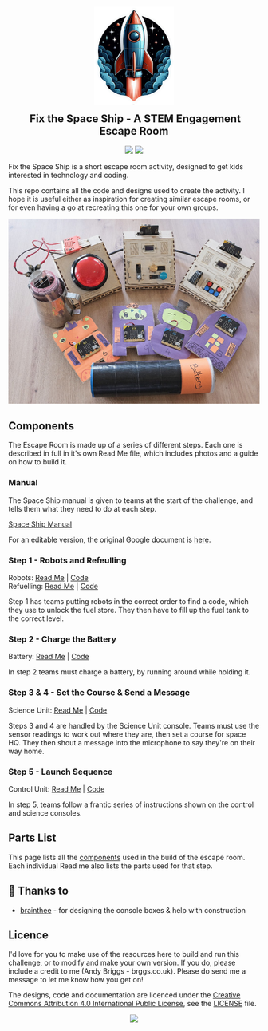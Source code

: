 <h2 align="center">
	<img src="assets/spaceship.png" width="160" alt="Logo"/><br/>
	<img src="https://raw.githubusercontent.com/catppuccin/catppuccin/main/assets/misc/transparent.png" height="30" width="0px"/>
	Fix the Space Ship - A STEM Engagement Escape Room
</h2>

<p align="center">
    <img src="https://img.shields.io/badge/made_with-python-blue?colorA=363a4f&colorB=b7bdf8&style=for-the-badge">
    <a href="https://microbit.org/"><img src="https://img.shields.io/badge/made_with-micro:bit-blue?colorA=363a4f&colorB=a6da95&style=for-the-badge"></a>
</p>

Fix the Space Ship is a short escape room activity, designed to get kids interested in technology and coding. 

This repo contains all the code and designs used to create the activity.  I hope it is useful either as inspiration for creating similar escape rooms, or for even having a go at recreating this one for your own groups.

![](assets/escape-room.jpg)


## Components

The Escape Room is made up of a series of different steps.  Each one is described in full in it's own Read Me file, which includes photos and a guide on how to build it.

### Manual

The Space Ship manual is given to teams at the start of the challenge, and tells them what they need to do at each step.

[Space Ship Manual](Spaceship%20Challenge%20Manual.pdf)

For an editable version, the original Google document is [here](https://docs.google.com/document/d/1UZmQcw_lCy3J1W7tHfdochccHPePtWkxOZ1arFSAfAo/edit?usp=sharing).

### Step 1 - Robots and Refeulling
Robots: [Read Me](src/step-1a/README.md) | [Code](src/step-1a/robots.py)<br />
Refuelling: [Read Me](src/step-1b/README.md) | [Code](src/step-1b/refuel.py)

Step 1 has teams putting robots in the correct order to find a code, which they use to unlock the fuel store.  They then have to fill up the fuel tank to the correct level.

### Step 2 - Charge the Battery
Battery: [Read Me](src/step-2/README.md) | [Code](src/step-2/battery.py)

In step 2 teams must charge a battery, by running around while holding it.


### Step 3 & 4 - Set the Course & Send a Message
Science Unit: [Read Me](src/science/README.md) | [Code](src/science/science.py)

Steps 3 and 4 are handled by the Science Unit console.  Teams must use the sensor readings to work out where they are, then set a course for space HQ.  They then shout a message into the microphone to say they're on their way home.


### Step 5 - Launch Sequence
Control Unit: [Read Me](src/control/README.md) | [Code](src/control/control.py)

In step 5, teams follow a frantic series of instructions shown on the control and science consoles.

## Parts List

This page lists all the [components](parts.md) used in the build of the escape room.  Each individual Read me also lists the parts used for that step.


## 💝 Thanks to

- [brainthee](https://github.com/brainthee) - for designing the console boxes & help with construction


## Licence

I'd love for you to make use of the resources here to build and run this challenge, or to modify and make your own version.  If you do, please include a credit to me (Andy Briggs - brggs.co.uk).  Please do send me a message to let me know how you get on!

The designs, code and documentation are licenced under the [Creative Commons Attribution 4.0 International Public License](https://creativecommons.org/licenses/by/4.0/legalcode), see the [LICENSE](LICENSE) file.

<p align="center">
    <a href="https://creativecommons.org/licenses/by/4.0/legalcode"><img src="https://img.shields.io/badge/creative_commons-by--sa-blue?colorA=363a4f&colorB=a6da95&style=for-the-badge"></a>
</p>